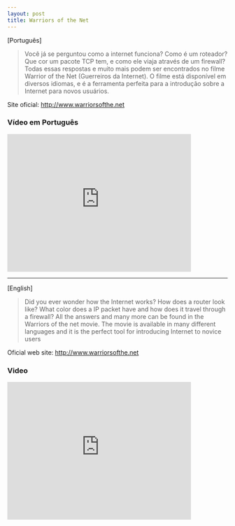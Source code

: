 ```yaml
---
layout: post
title: Warriors of the Net
---
```


[Português]
>Você já se perguntou como a internet funciona? Como é um roteador? Que cor um pacote TCP tem, e como ele viaja através de um firewall? Todas essas respostas e muito mais podem ser encontrados no filme Warrior of the Net (Guerreiros da Internet). O filme está disponível em diversos idiomas, e é a ferramenta perfeita para a introdução sobre a Internet para novos usuários.

Site oficial: http://www.warriorsofthe.net

### Vídeo em Português
<iframe width="420" height="315" src="https://www.youtube.com/embed/e6SU42eP7e4" frameborder="0" allowfullscreen></iframe>

----

[English]
> Did you ever wonder how the Internet works? How does a router look like? What color does a IP packet have and how does it travel through a firewall?
All the answers and many more can be found in the Warriors of the net movie. The movie is available in many different languages and it is the perfect tool for introducing Internet to novice users

Oficial web site: http://www.warriorsofthe.net

### Video
<iframe width="420" height="315" src="https://www.youtube.com/embed/PBWhzz_Gn10" frameborder="0" allowfullscreen></iframe>